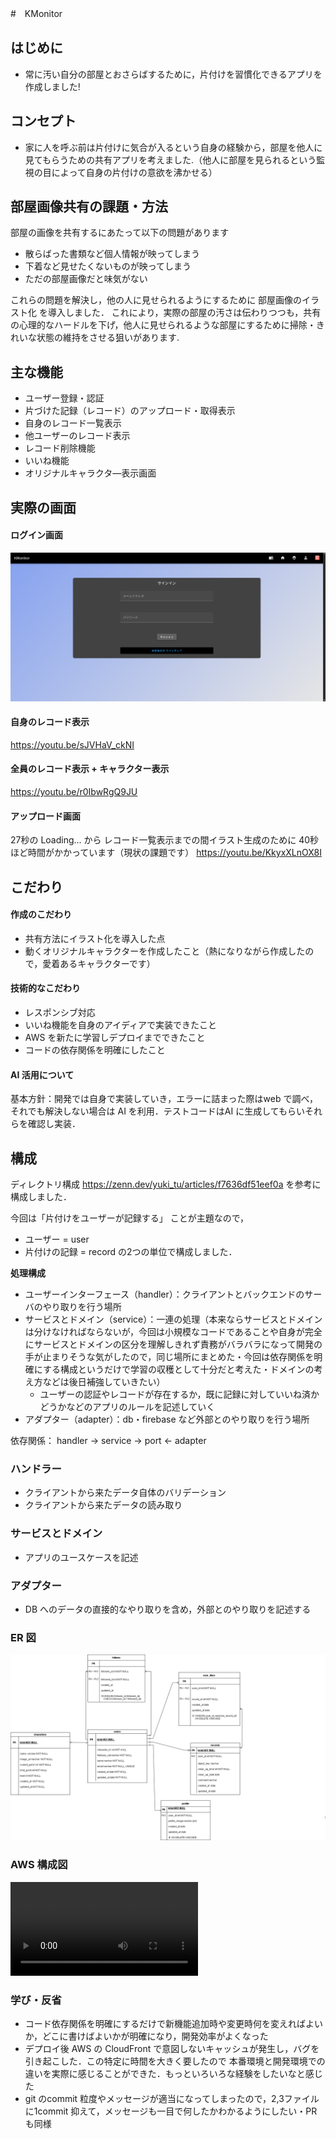 #　KMonitor

## はじめに
- 常に汚い自分の部屋とおさらばするために，片付けを習慣化できるアプリを作成しました!

## コンセプト
- 家に人を呼ぶ前は片付けに気合が入るという自身の経験から，部屋を他人に見てもらうための共有アプリを考えました.（他人に部屋を見られるという監視の目によって自身の片付けの意欲を沸かせる）

## 部屋画像共有の課題・方法

部屋の画像を共有するにあたって以下の問題があります
- 散らばった書類など個人情報が映ってしまう
- 下着など見せたくないものが映ってしまう
- ただの部屋画像だと味気がない

これらの問題を解決し，他の人に見せられるようにするために 部屋画像のイラスト化 を導入しました．
これにより，実際の部屋の汚さは伝わりつつも，共有の心理的なハードルを下げ，他人に見せられるような部屋にするために掃除・きれいな状態の維持をさせる狙いがあります. 

## 主な機能
- ユーザー登録・認証
- 片づけた記録（レコード）のアップロード・取得表示
- 自身のレコード一覧表示
- 他ユーザーのレコード表示
- レコード削除機能
- いいね機能
- オリジナルキャラクタ―表示画面

## 実際の画面
#### ログイン画面
![alt text](signIn.png)

#### 自身のレコード表示
https://youtu.be/sJVHaV_ckNI

#### 全員のレコード表示 + キャラクター表示
https://youtu.be/r0IbwRgQ9JU

#### アップロード画面
27秒の Loading... から レコード一覧表示までの間イラスト生成のために 40秒ほど時間がかかっています（現状の課題です）
https://youtu.be/KkyxXLnOX8I

## こだわり
#### 作成のこだわり
- 共有方法にイラスト化を導入した点
- 動くオリジナルキャラクターを作成したこと（熱になりながら作成したので，愛着あるキャラクターです）

#### 技術的なこだわり
- レスポンシブ対応
- いいね機能を自身のアイディアで実装できたこと
- AWS を新たに学習しデプロイまでできたこと
- コードの依存関係を明確にしたこと

#### AI 活用について
基本方針：開発では自身で実装していき，エラーに詰まった際はweb で調べ，それでも解決しない場合は AI を利用．テストコードはAI に生成してもらいそれらを確認し実装．

## 構成
ディレクトリ構成 https://zenn.dev/yuki_tu/articles/f7636df51eef0a を参考に構成しました．

今回は「片付けをユーザーが記録する」 ことが主題なので，
- ユーザー = user
- 片付けの記録 = record 
の2つの単位で構成しました．

**処理構成**
- ユーザーインターフェース（handler）：クライアントとバックエンドのサーバのやり取りを行う場所
- サービスとドメイン（service）：一連の処理（本来ならサービスとドメインは分けなければならないが，今回は小規模なコードであることや自身が完全にサービスとドメインの区分を理解しきれず責務がバラバラになって開発の手が止まりそうな気がしたので，同じ場所にまとめた・今回は依存関係を明確にする構成というだけで学習の収穫として十分だと考えた・ドメインの考え方などは後日補強していきたい）
  - ユーザーの認証やレコードが存在するか，既に記録に対していいね済かどうかなどのアプリのルールを記述していく
- アダプター（adapter）：db・firebase など外部とのやり取りを行う場所

依存関係： handler -> service -> port <- adapter

### ハンドラー
- クライアントから来たデータ自体のバリデーション
- クライアントから来たデータの読み取り

### サービスとドメイン
- アプリのユースケースを記述

### アダプター
- DB へのデータの直接的なやり取りを含め，外部とのやり取りを記述する

### ER 図
![alt text](katazuke_table.png)
### AWS 構成図
![alt text](aws.mp4)

### 学び・反省
- コード依存関係を明確にするだけで新機能追加時や変更時何を変えればよいか，どこに書けばよいかが明確になり，開発効率がよくなった
- デプロイ後 AWS の CloudFront で意図しないキャッシュが発生し，バグを引き起こした．この特定に時間を大きく要したので 本番環境と開発環境での違いを実際に感じることができた．もっといろいろな経験をしたいなと感じた
- git のcommit 粒度やメッセージが適当になってしまったので，2,3ファイルに1commit 抑えて，メッセージも一目で何したかわかるようにしたい・PR も同様
